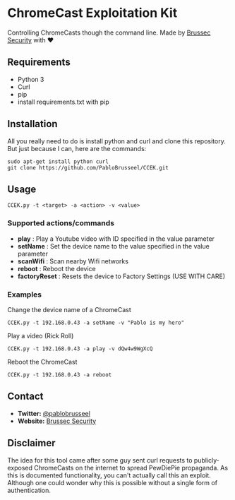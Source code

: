 # ChromeCast Exploitation Kit
Controlling ChromeCasts though the command line. Made by [Brussec Security](https://brussec.com) with :heart:

## Requirements
* Python 3
* Curl
* pip
* install requirements.txt with pip

## Installation

All you really need to do is install python and curl and clone this repository.
But just because I can, here are the commands:

```
sudo apt-get install python curl
git clone https://github.com/PabloBrusseel/CCEK.git
```

## Usage

```
CCEK.py -t <target> -a <action> -v <value>
```

### Supported actions/commands

- **play** : Play a Youtube video with ID specified in the value parameter
- **setName** : Set the device name to the value specified in the value parameter
- **scanWifi** : Scan nearby Wifi networks
- **reboot** : Reboot the device
- **factoryReset** : Resets the device to Factory Settings (USE WITH CARE)

### Examples

Change the device name of a ChromeCast
```
CCEK.py -t 192.168.0.43 -a setName -v "Pablo is my hero"
```

Play a video (Rick Roll)
```
CCEK.py -t 192.168.0.43 -a play -v dQw4w9WgXcQ
```

Reboot the ChromeCast
```
CCEK.py -t 192.168.0.43 -a reboot
```

## Contact
* __Twitter:__ [@pablobrusseel](https://twitter.com/pablobrusseel)
* __Website:__ [Brussec Security](https://brussec.com)

## Disclaimer
The idea for this tool came after some guy sent curl requests to publicly-exposed ChromeCasts on the internet to spread PewDiePie propaganda. As this is documented functionality, you can't actually call this an exploit. Although one could wonder why this is possible without a single form of authentication.
